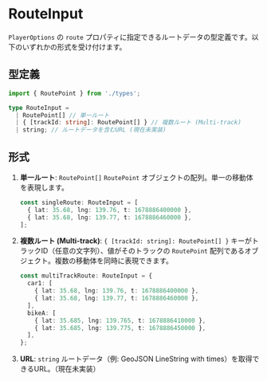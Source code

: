 # RouteInput

`PlayerOptions` の `route` プロパティに指定できるルートデータの型定義です。以下のいずれかの形式を受け付けます。

## 型定義

```typescript
import { RoutePoint } from './types';

type RouteInput =
  | RoutePoint[] // 単一ルート
  | { [trackId: string]: RoutePoint[] } // 複数ルート (Multi-track)
  | string; // ルートデータを含むURL (現在未実装)
```

## 形式

1.  **単一ルート**: `RoutePoint[]`
    `RoutePoint` オブジェクトの配列。単一の移動体を表現します。
    ```typescript
    const singleRoute: RouteInput = [
      { lat: 35.68, lng: 139.76, t: 1678886400000 },
      { lat: 35.68, lng: 139.77, t: 1678886460000 },
    ];
    ```

2.  **複数ルート (Multi-track)**: `{ [trackId: string]: RoutePoint[] }`
    キーがトラックID（任意の文字列）、値がそのトラックの `RoutePoint` 配列であるオブジェクト。複数の移動体を同時に表現できます。
    ```typescript
    const multiTrackRoute: RouteInput = {
      car1: [
        { lat: 35.68, lng: 139.76, t: 1678886400000 },
        { lat: 35.68, lng: 139.77, t: 1678886460000 },
      ],
      bikeA: [
        { lat: 35.685, lng: 139.765, t: 1678886410000 },
        { lat: 35.685, lng: 139.775, t: 1678886450000 },
      ],
    };
    ```

3.  **URL**: `string`
    ルートデータ（例: GeoJSON LineString with times）を取得できるURL。（現在未実装） 